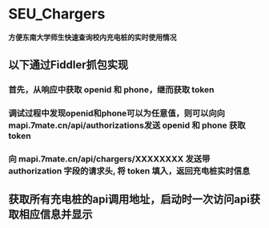 # SEU_Chargers
**方便东南大学师生快速查询校内充电桩的实时使用情况**

## 以下通过Fiddler抓包实现
### 首先，从响应中获取 openid 和 phone，继而获取 token
### 调试过程中发现openid和phone可以为任意值，则可以向向 mapi.7mate.cn/api/authorizations发送 openid 和 phone 获取token
### 向 mapi.7mate.cn/api/chargers/XXXXXXXX 发送带 authorization 字段的请求头, 将 token 填入，返回充电桩实时信息

## 获取所有充电桩的api调用地址，启动时一次访问api获取相应信息并显示